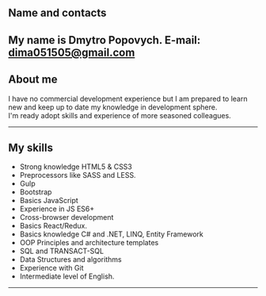 ## Name and contacts

My name is Dmytro Popovych.
E-mail: dima051505@gmail.com
---
## About me

I have no commercial development experience but I am prepared to learn new and keep up to date my knowledge in development sphere.  
I'm ready adopt skills and experience of more seasoned colleagues.

---
## My skills

* Strong knowledge HTML5 & CSS3
* Preprocessors like SASS and LESS.
* Gulp
* Bootstrap
* Basics JavaScript 
* Experience in JS ES6+
* Cross-browser development
* Basics React/Redux.
* Basics knowledge C# and .NET, LINQ, Entity Framework
* OOP Principles and architecture templates
* SQL and TRANSACT-SQL
* Data Structures and algorithms
* Experience with Git
* Intermediate level of English.
---